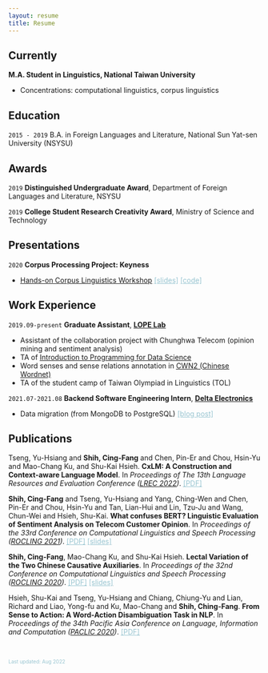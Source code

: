 ```yaml
---
layout: resume
title: Resume
---
```


## Currently

__M.A. Student in Linguistics, National Taiwan University__

- Concentrations: computational linguistics, corpus linguistics

## Education

`2015 - 2019`
B.A. in Foreign Languages and Literature, National Sun Yat-sen University (NSYSU)

## Awards

`2019`
__Distinguished Undergraduate Award__, Department of Foreign Languages and Literature, NSYSU

`2019`
__College Student Research Creativity Award__, Ministry of Science and Technology 

## Presentations

`2020`
__Corpus Processing Project: Keyness__

- [<u>Hands-on Corpus Linguistics Workshop</u>]("https://lopentu.github.io/Hands-on_Corpus_Linguistics/") <a href="https://docs.google.com/presentation/d/1WwmBZBpyf5CQHCDa49z_KWaJdN5qD5YlAZdqyoKD2O0/edit#slide=id.ga596743acd_2_95"><font color="#98c5d1"><u>[slides]</u></font></a> <a href="https://github.com/lopentu/Hands-on_Corpus_Linguistics/blob/main/hocor2020/notebook/session-5.2.ipynb"><font color="#98c5d1"><u>[code]</u></font></a>

## Work Experience

`2019.09-present`
__Graduate Assistant__, <a href="https://lope.linguistics.ntu.edu.tw/"><u><strong>LOPE Lab</strong></u></a>

- Assistant of the collaboration project with Chunghwa Telecom (opinion mining and sentiment analysis)
- TA of <a href="https://lopentu.github.io/rlads2021/"><u>Introduction to Programming for Data Science</u></a>
- Word senses and sense relations annotation in <a href="https://lopentu.github.io/CwnWeb/#home"><u>CWN2 (Chinese Wordnet)</u></a>
- TA of the student camp of Taiwan Olympiad in Linguistics (TOL)

`2021.07-2021.08`
__Backend Software Engineering Intern__, <a href="https://www.deltaww.com/en-US/index"><u><strong>Delta Electronics</strong></u></a>

- Data migration (from MongoDB to PostgreSQL) <a href="https://andreashih.github.io/blog/journal/intern.html"><font color="#98c5d1"><u>[blog post]</u></font></a>

## Publications

Tseng, Yu-Hsiang and **Shih, Cing-Fang** and Chen, Pin-Er and Chou, Hsin-Yu and Mao-Chang Ku, and Shu-Kai Hsieh. **CxLM: A Construction and Context-aware Language Model**. In *Proceedings of The 13th Language Resources and Evaluation Conference ([<u>LREC 2022</u>](https://lrec2022.lrec-conf.org/en/))*. <a href="http://www.lrec-conf.org/proceedings/lrec2022/pdf/2022.lrec-1.683.pdf"><font color="#98c5d1"><u>[PDF]</u></font></a>

**Shih, Cing-Fang** and Tseng, Yu-Hsiang and Yang, Ching-Wen and Chen, Pin-Er and Chou, Hsin-Yu and Tan, Lian-Hui and Lin, Tzu-Ju and Wang, Chun-Wei and Hsieh, Shu-Kai. **What confuses BERT? Linguistic Evaluation of Sentiment Analysis on Telecom Customer Opinion**. In *Proceedings of the 33rd Conference on Computational Linguistics and Speech Processing ([<u>ROCLING 2021</u>](https://rocling2021.github.io/))*. <a href="https://drive.google.com/file/d/1FFg1eR6BP7fYZZNBVbNbxgmbd2GP0w96/view?usp=sharing"><font color="#98c5d1"><u>[PDF]</u></font></a> <a href="https://docs.google.com/presentation/d/1DYROW1Yh_vTV9DBaTCsbTZu4AXR8B15e58e9DyTGybc/edit?usp=sharing"><font color="#98c5d1"><u>[slides]</u></font></a>

**Shih, Cing-Fang**, Mao-Chang Ku, and Shu-Kai Hsieh. **Lectal Variation of the Two Chinese Causative Auxiliaries**. In *Proceedings of the 32nd Conference on Computational Linguistics and Speech Processing ([<u>ROCLING 2020</u>](https://sites.google.com/ntut.org.tw/rocling2020))*. <a href="https://drive.google.com/file/d/1GMIYUrGnWGlK8XeMfJyvjWAvBja6ZPs7/view?usp=sharing"><font color="#98c5d1"><u>[PDF]</u></font></a> <a href="https://docs.google.com/presentation/d/1yXZYwv4QqbNzq6FXP8bkr7nxPT2TNWNAMwVNzRuzrdM/edit?usp=sharing"><font color="#98c5d1"><u>[slides]</u></font></a>

Hsieh, Shu-Kai and Tseng, Yu-Hsiang and Chiang, Chiung-Yu and Lian, Richard and Liao, Yong-fu and Ku, Mao-Chang and **Shih, Ching-Fang**. **From Sense to Action: A Word-Action Disambiguation Task in NLP**. In *Proceedings of the 34th Pacific Asia Conference on Language, Information and Computation ([<u>PACLIC 2020</u>](https://vlsp.org.vn/paclic2020/))*. <a href="https://drive.google.com/file/d/1O-yZnQ3p2GM5rT-EHa19tG07eLf9Wm6Q/view?usp=sharing"><font color="#98c5d1"><u>[PDF]</u></font></a>

&nbsp;

<font size="1" color="#98c5d1">Last updated: Aug 2022</font>